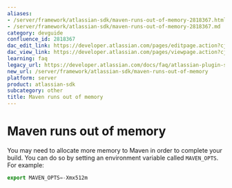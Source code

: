 ```yaml
---
aliases:
- /server/framework/atlassian-sdk/maven-runs-out-of-memory-2818367.html
- /server/framework/atlassian-sdk/maven-runs-out-of-memory-2818367.md
category: devguide
confluence_id: 2818367
dac_edit_link: https://developer.atlassian.com/pages/editpage.action?cjm=wozere&pageId=2818367
dac_view_link: https://developer.atlassian.com/pages/viewpage.action?cjm=wozere&pageId=2818367
learning: faq
legacy_url: https://developer.atlassian.com/docs/faq/atlassian-plugin-sdk-faq/maven-runs-out-of-memory
new_url: /server/framework/atlassian-sdk/maven-runs-out-of-memory
platform: server
product: atlassian-sdk
subcategory: other
title: Maven runs out of memory
---
```

# Maven runs out of memory

You may need to allocate more memory to Maven in order to complete your build. You can do so by setting an environment variable called `MAVEN_OPTS`. For example:

``` javascript
export MAVEN_OPTS=-Xmx512m
```


































































































































































































































































































































































































